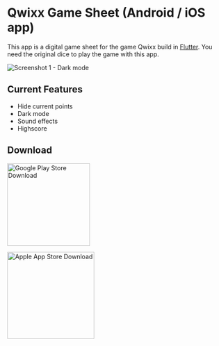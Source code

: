 Qwixx Game Sheet (Android / iOS app)
==================

This app is a digital game sheet for the game Qwixx build in <a href="https://flutter.dev/">Flutter<a>. You need the original dice to play the game with this app.
  
![Screenshot 1 - Dark mode](https://user-images.githubusercontent.com/13018117/147417058-db789d56-040b-41b9-b18f-80723039a18c.jpg)

Current Features
------------------
  
* Hide current points
* Dark mode
* Sound effects
* Highscore
    
Download
------------------
  
<a href="https://play.google.com/store/apps/details?id=nl.maikelstuivenberg.qwixx_gamesheet"><img src="https://user-images.githubusercontent.com/13018117/147416020-b46b862a-0ef2-422c-a227-980b99157434.png" width="190" alt="Google Play Store Download" /></a>
  
<a href="https://apps.apple.com/us/app/qwixx-game-sheet/id1580449005"><img src="https://user-images.githubusercontent.com/13018117/147416008-22d81c6d-cc8d-4727-abf3-e095d143b2e4.png" width="200" alt="Apple App Store Download" /></a>
